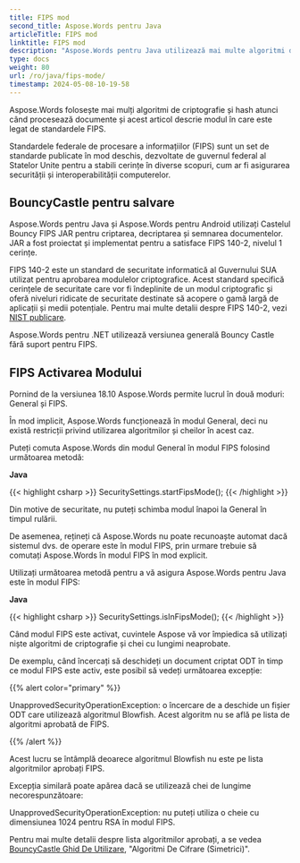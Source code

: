 ```yaml
---
title: FIPS mod
second_title: Aspose.Words pentru Java
articleTitle: FIPS mod
linktitle: FIPS mod
description: "Aspose.Words pentru Java utilizează mai multe algoritmi de criptografie și hash atunci când procesează documente pentru a respecta standardele FIPS."
type: docs
weight: 80
url: /ro/java/fips-mode/
timestamp: 2024-05-08-10-19-58
---
```


Aspose.Words folosește mai mulți algoritmi de criptografie și hash atunci când procesează documente și acest articol descrie modul în care este legat de standardele FIPS.

Standardele federale de procesare a informațiilor (FIPS) sunt un set de standarde publicate în mod deschis, dezvoltate de guvernul federal al Statelor Unite pentru a stabili cerințe în diverse scopuri, cum ar fi asigurarea securității și interoperabilității computerelor.

## BouncyCastle pentru salvare

Aspose.Words pentru Java și Aspose.Words pentru Android utilizați Castelul Bouncy FIPS JAR pentru criptarea, decriptarea și semnarea documentelor. JAR a fost proiectat și implementat pentru a satisface FIPS 140-2, nivelul 1 cerințe.

FIPS 140-2 este un standard de securitate informatică al Guvernului SUA utilizat pentru aprobarea modulelor criptografice. Acest standard specifică cerințele de securitate care vor fi îndeplinite de un modul criptografic și oferă niveluri ridicate de securitate destinate să acopere o gamă largă de aplicații și medii potențiale. Pentru mai multe detalii despre FIPS 140-2, vezi [NIST publicare](https://www.nist.gov/publications/security-requirements-cryptographic-modules-includes-change-notices-1232002?pub_id=902003).

Aspose.Words pentru .NET utilizează versiunea generală Bouncy Castle fără suport pentru FIPS.

## FIPS Activarea Modului

Pornind de la versiunea 18.10 Aspose.Words permite lucrul în două moduri: General și FIPS.

În mod implicit, Aspose.Words funcționează în modul General, deci nu există restricții privind utilizarea algoritmilor și cheilor în acest caz.

Puteți comuta Aspose.Words din modul General în modul FIPS folosind următoarea metodă:

**Java**

{{< highlight csharp >}}
SecuritySettings.startFipsMode();
{{< /highlight >}}

Din motive de securitate, nu puteți schimba modul înapoi la General în timpul rulării.

De asemenea, rețineți că Aspose.Words nu poate recunoaște automat dacă sistemul dvs. de operare este în modul FIPS, prin urmare trebuie să comutați Aspose.Words în modul FIPS în mod explicit.

Utilizați următoarea metodă pentru a vă asigura Aspose.Words pentru Java este în modul FIPS:

**Java**

{{< highlight csharp >}}
SecuritySettings.isInFipsMode();
{{< /highlight >}}

Când modul FIPS este activat, cuvintele Aspose vă vor împiedica să utilizați niște algoritmi de criptografie și chei cu lungimi neaprobate.

De exemplu, când încercați să deschideți un document criptat ODT în timp ce modul FIPS este activ, este posibil să vedeți următoarea excepție:

{{% alert color="primary" %}}

UnapprovedSecurityOperationException: o încercare de a deschide un fișier ODT care utilizează algoritmul Blowfish. Acest algoritm nu se află pe lista de algoritmi aprobată de FIPS.

{{% /alert %}}

Acest lucru se întâmplă deoarece algoritmul Blowfish nu este pe lista algoritmilor aprobați FIPS.

Excepția similară poate apărea dacă se utilizează chei de lungime necorespunzătoare:

UnapprovedSecurityOperationException: nu puteți utiliza o cheie cu dimensiunea 1024 pentru RSA în modul FIPS.

Pentru mai multe detalii despre lista algoritmilor aprobați, a se vedea [BouncyCastle Ghid De Utilizare](https://downloads.bouncycastle.org/fips-java/docs/BC-FJA-UserGuide-1.0.1.pdf), "Algoritmi De Cifrare (Simetrici)".


